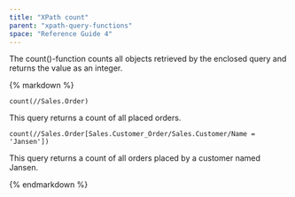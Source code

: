 ```yaml
---
title: "XPath count"
parent: "xpath-query-functions"
space: "Reference Guide 4"
---
```

The count()-function counts all objects retrieved by the enclosed query and returns the value as an integer.

<div class="alert alert-info">{% markdown %}

```
count(//Sales.Order)
```

This query returns a count of all placed orders.

```
count(//Sales.Order[Sales.Customer_Order/Sales.Customer/Name = 'Jansen'])
```

This query returns a count of all orders placed by a customer named Jansen.

{% endmarkdown %}</div>
